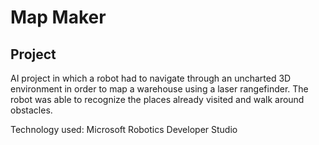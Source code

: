 # Map Maker
 
## Project
AI project in which a robot had to navigate through an uncharted 3D environment in order to map a warehouse using a laser rangefinder. The robot was able to recognize the places already visited and walk around obstacles.

Technology used: Microsoft Robotics Developer Studio
